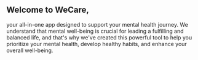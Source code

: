 ## Welcome to WeCare,
 your all-in-one app designed to support your mental health journey. We understand that mental well-being is crucial for leading a fulfilling and balanced life, and that's why we've created this powerful tool to help you prioritize your mental health, develop healthy habits, and enhance your overall well-being.